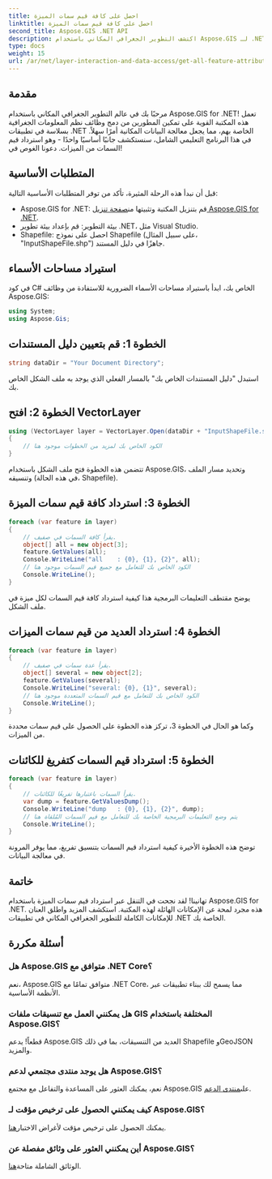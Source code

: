 ```yaml
---
title: احصل على كافة قيم سمات الميزة
linktitle: احصل على كافة قيم سمات الميزة
second_title: Aspose.GIS .NET API
description: اكتشف التطوير الجغرافي المكاني باستخدام Aspose.GIS لـ .NET! استرداد قيم سمات الميزة بسلاسة. قم بالتنزيل الآن لمغامرة الترميز المكاني.
type: docs
weight: 15
url: /ar/net/layer-interaction-and-data-access/get-all-feature-attribute-values/
---
```

## مقدمة
مرحبًا بك في عالم التطوير الجغرافي المكاني باستخدام Aspose.GIS for .NET! تعمل هذه المكتبة القوية على تمكين المطورين من دمج وظائف نظم المعلومات الجغرافية بسلاسة في تطبيقات .NET الخاصة بهم، مما يجعل معالجة البيانات المكانية أمرًا سهلاً. في هذا البرنامج التعليمي الشامل، سنستكشف جانبًا أساسيًا واحدًا - وهو استرداد قيم السمات من الميزات. دعونا الغوص في!
## المتطلبات الأساسية
قبل أن نبدأ هذه الرحلة المثيرة، تأكد من توفر المتطلبات الأساسية التالية:
-  Aspose.GIS for .NET: قم بتنزيل المكتبة وتثبيتها من[صفحة تنزيل Aspose.GIS for .NET](https://releases.aspose.com/gis/net/).
- بيئة التطوير: قم بإعداد بيئة تطوير .NET، مثل Visual Studio.
- Shapefile: احصل على نموذج Shapefile (على سبيل المثال، "InputShapeFile.shp") جاهزًا في دليل المستند.
## استيراد مساحات الأسماء
في كود C# الخاص بك، ابدأ باستيراد مساحات الأسماء الضرورية للاستفادة من وظائف Aspose.GIS:
```csharp
using System;
using Aspose.Gis;
```
## الخطوة 1: قم بتعيين دليل المستندات
```csharp
string dataDir = "Your Document Directory";
```
استبدل "دليل المستندات الخاص بك" بالمسار الفعلي الذي يوجد به ملف الشكل الخاص بك.
## الخطوة 2: افتح VectorLayer
```csharp
using (VectorLayer layer = VectorLayer.Open(dataDir + "InputShapeFile.shp", Drivers.Shapefile))
{
    // الكود الخاص بك لمزيد من الخطوات موجود هنا
}
```
تتضمن هذه الخطوة فتح ملف الشكل باستخدام Aspose.GIS، وتحديد مسار الملف وتنسيقه (في هذه الحالة، Shapefile).
## الخطوة 3: استرداد كافة قيم سمات الميزة
```csharp
foreach (var feature in layer)
{
    // يقرأ كافة السمات في صفيف.
    object[] all = new object[3];
    feature.GetValues(all);
    Console.WriteLine("all    : {0}, {1}, {2}", all);
    // الكود الخاص بك للتعامل مع جميع قيم السمات موجود هنا
    Console.WriteLine();
}
```
يوضح مقتطف التعليمات البرمجية هذا كيفية استرداد كافة قيم السمات لكل ميزة في ملف الشكل.
## الخطوة 4: استرداد العديد من قيم سمات الميزات
```csharp
foreach (var feature in layer)
{
    // يقرأ عدة سمات في صفيف.
    object[] several = new object[2];
    feature.GetValues(several);
    Console.WriteLine("several: {0}, {1}", several);
    // الكود الخاص بك للتعامل مع قيم السمات المتعددة موجود هنا
    Console.WriteLine();
}
```
وكما هو الحال في الخطوة 3، تركز هذه الخطوة على الحصول على قيم سمات محددة من الميزات.
## الخطوة 5: استرداد قيم السمات كتفريغ للكائنات
```csharp
foreach (var feature in layer)
{
    // يقرأ السمات باعتبارها تفريغًا للكائنات.
    var dump = feature.GetValuesDump();
    Console.WriteLine("dump   : {0}, {1}, {2}", dump);
    // يتم وضع التعليمات البرمجية الخاصة بك للتعامل مع قيم السمات المُلقاة هنا
    Console.WriteLine();
}
```
توضح هذه الخطوة الأخيرة كيفية استرداد قيم السمات بتنسيق تفريغ، مما يوفر المرونة في معالجة البيانات.
## خاتمة
تهانينا! لقد نجحت في التنقل عبر استرداد قيم سمات الميزة باستخدام Aspose.GIS for .NET. هذه مجرد لمحة عن الإمكانات الهائلة لهذه المكتبة. استكشف المزيد واطلق العنان للإمكانات الكاملة للتطوير الجغرافي المكاني في تطبيقات .NET الخاصة بك.
## أسئلة مكررة
### هل Aspose.GIS متوافق مع .NET Core؟
نعم، Aspose.GIS متوافق تمامًا مع .NET Core، مما يسمح لك ببناء تطبيقات عبر الأنظمة الأساسية.
### هل يمكنني العمل مع تنسيقات ملفات GIS المختلفة باستخدام Aspose.GIS؟
قطعاً! يدعم Aspose.GIS العديد من التنسيقات، بما في ذلك Shapefile وGeoJSON والمزيد.
### هل يوجد منتدى مجتمعي لدعم Aspose.GIS؟
 نعم، يمكنك العثور على المساعدة والتفاعل مع مجتمع Aspose.GIS على[منتدى الدعم](https://forum.aspose.com/c/gis/33).
### كيف يمكنني الحصول على ترخيص مؤقت لـ Aspose.GIS؟
 يمكنك الحصول على ترخيص مؤقت لأغراض الاختبار[هنا](https://purchase.aspose.com/temporary-license/).
### أين يمكنني العثور على وثائق مفصلة عن Aspose.GIS؟
 الوثائق الشاملة متاحة[هنا](https://reference.aspose.com/gis/net/).